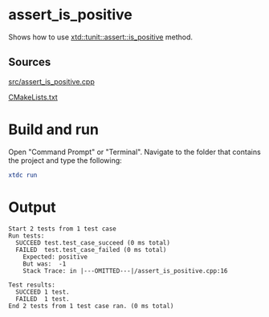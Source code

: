 # assert_is_positive

Shows how to use [xtd::tunit::assert::is_positive](https://codedocs.xyz/gammasoft71/xtd/classxtd_1_1tunit_1_1assert.html#abb60a154e24785355fe0ee0da09aae76) method.

## Sources

[src/assert_is_positive.cpp](src/assert_is_positive.cpp)

[CMakeLists.txt](CMakeLists.txt)

# Build and run

Open "Command Prompt" or "Terminal". Navigate to the folder that contains the project and type the following:

```cmake
xtdc run
```

# Output

```
Start 2 tests from 1 test case
Run tests:
  SUCCEED test.test_case_succeed (0 ms total)
  FAILED  test.test_case_failed (0 ms total)
    Expected: positive
    But was:  -1
    Stack Trace: in |---OMITTED---|/assert_is_positive.cpp:16

Test results:
  SUCCEED 1 test.
  FAILED  1 test.
End 2 tests from 1 test case ran. (0 ms total)
```
